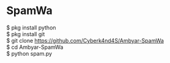 # SpamWa
$ pkg install python<br>
$ pkg install git<br>
$ git clone https://github.com/Cyberk4nd4S/Ambyar-SpamWa<br>
$ cd Ambyar-SpamWa<br>
$ python spam.py<br>
